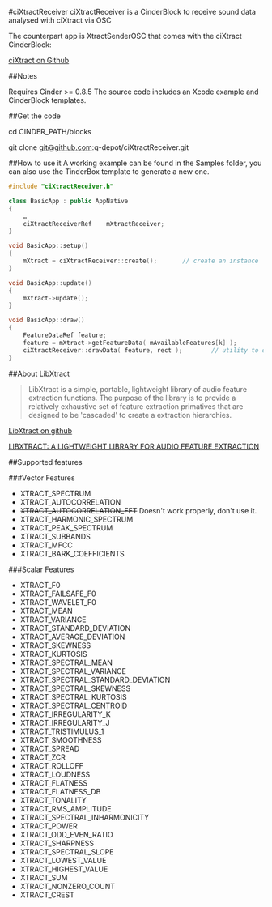 #ciXtractReceiver
ciXtractReceiver is a CinderBlock to receive sound data analysed with ciXtract via OSC

The counterpart app is XtractSenderOSC that comes with the ciXtract CinderBlock:

[ciXtract on Github](https://github.com/q-depot/ciXtract)

##Notes

Requires Cinder >= 0.8.5
The source code includes an Xcode example and CinderBlock templates.

##Get the code

cd CINDER_PATH/blocks

git clone git@github.com:q-depot/ciXtractReceiver.git


##How to use it
A working example can be found in the Samples folder, you can also use the TinderBox template to generate a new one.

```c++
#include "ciXtractReceiver.h"

class BasicApp : public AppNative 
{
	…
	ciXtractReceiverRef    mXtractReceiver;
}

void BasicApp::setup() 
{
	mXtract = ciXtractReceiver::create();		// create an instance
}

void BasicApp::update() 
{
	mXtract->update();
}

void BasicApp::draw() 
{
	FeatureDataRef feature;
	feature = mXtract->getFeatureData( mAvailableFeatures[k] );
	ciXtractReceiver::drawData( feature, rect );		// utility to draw the data
}

```

##About LibXtract
> LibXtract is a simple, portable, lightweight library of audio feature extraction functions. The purpose of the library is to provide a relatively exhaustive set of feature extraction primatives that are designed to be 'cascaded' to create a extraction hierarchies.

[LibXtract on github](https://github.com/jamiebullock/LibXtract)

[LIBXTRACT: A LIGHTWEIGHT LIBRARY FOR AUDIO FEATURE EXTRACTION](https://s3-eu-west-1.amazonaws.com/papers/LibXtract-_a_lightweight_feature_extraction_library.pdf)

##Supported features

###Vector Features
* XTRACT_SPECTRUM
* XTRACT_AUTOCORRELATION
* ~~XTRACT_AUTOCORRELATION_FFT~~ Doesn't work properly, don't use it.
* XTRACT_HARMONIC_SPECTRUM
* XTRACT_PEAK_SPECTRUM
* XTRACT_SUBBANDS
* XTRACT_MFCC
* XTRACT_BARK_COEFFICIENTS

###Scalar Features

* XTRACT_F0
* XTRACT_FAILSAFE_F0
* XTRACT_WAVELET_F0
* XTRACT_MEAN
* XTRACT_VARIANCE
* XTRACT_STANDARD_DEVIATION
* XTRACT_AVERAGE_DEVIATION
* XTRACT_SKEWNESS
* XTRACT_KURTOSIS
* XTRACT_SPECTRAL_MEAN
* XTRACT_SPECTRAL_VARIANCE
* XTRACT_SPECTRAL_STANDARD_DEVIATION
* XTRACT_SPECTRAL_SKEWNESS
* XTRACT_SPECTRAL_KURTOSIS
* XTRACT_SPECTRAL_CENTROID
* XTRACT_IRREGULARITY_K
* XTRACT_IRREGULARITY_J
* XTRACT_TRISTIMULUS_1
* XTRACT_SMOOTHNESS
* XTRACT_SPREAD
* XTRACT_ZCR
* XTRACT_ROLLOFF
* XTRACT_LOUDNESS
* XTRACT_FLATNESS
* XTRACT_FLATNESS_DB
* XTRACT_TONALITY
* XTRACT_RMS_AMPLITUDE
* XTRACT_SPECTRAL_INHARMONICITY
* XTRACT_POWER
* XTRACT_ODD_EVEN_RATIO
* XTRACT_SHARPNESS
* XTRACT_SPECTRAL_SLOPE
* XTRACT_LOWEST_VALUE
* XTRACT_HIGHEST_VALUE
* XTRACT_SUM
* XTRACT_NONZERO_COUNT
* XTRACT_CREST
